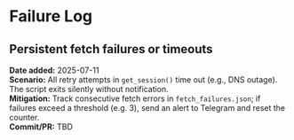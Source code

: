 # Failure Log

## Persistent fetch failures or timeouts  
**Date added:** 2025-07-11  
**Scenario:** All retry attempts in `get_session()` time out (e.g., DNS outage). The script exits silently without notification.  
**Mitigation:** Track consecutive fetch errors in `fetch_failures.json`; if failures exceed a threshold (e.g. 3), send an alert to Telegram and reset the counter.  
**Commit/PR:** TBD
